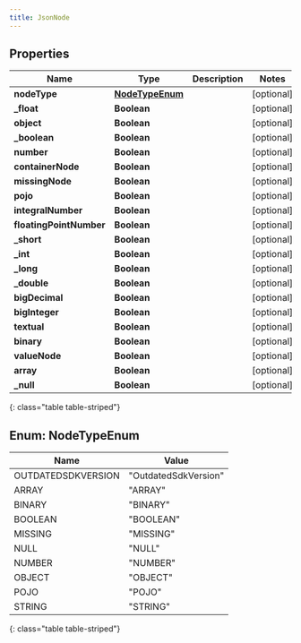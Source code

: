 ```yaml
---
title: JsonNode
---
```


## Properties

| Name | Type | Description | Notes |
| ------------ | ------------- | ------------- | ------------- |
| **nodeType** | [**NodeTypeEnum**](#NodeTypeEnum) |  |  [optional] |
| **_float** | **Boolean** |  |  [optional] |
| **object** | **Boolean** |  |  [optional] |
| **_boolean** | **Boolean** |  |  [optional] |
| **number** | **Boolean** |  |  [optional] |
| **containerNode** | **Boolean** |  |  [optional] |
| **missingNode** | **Boolean** |  |  [optional] |
| **pojo** | **Boolean** |  |  [optional] |
| **integralNumber** | **Boolean** |  |  [optional] |
| **floatingPointNumber** | **Boolean** |  |  [optional] |
| **_short** | **Boolean** |  |  [optional] |
| **_int** | **Boolean** |  |  [optional] |
| **_long** | **Boolean** |  |  [optional] |
| **_double** | **Boolean** |  |  [optional] |
| **bigDecimal** | **Boolean** |  |  [optional] |
| **bigInteger** | **Boolean** |  |  [optional] |
| **textual** | **Boolean** |  |  [optional] |
| **binary** | **Boolean** |  |  [optional] |
| **valueNode** | **Boolean** |  |  [optional] |
| **array** | **Boolean** |  |  [optional] |
| **_null** | **Boolean** |  |  [optional] |
{: class="table table-striped"}


<a name="NodeTypeEnum"></a>

## Enum: NodeTypeEnum

| Name | Value |
| ---- | ----- |
| OUTDATEDSDKVERSION | &quot;OutdatedSdkVersion&quot; |
| ARRAY | &quot;ARRAY&quot; |
| BINARY | &quot;BINARY&quot; |
| BOOLEAN | &quot;BOOLEAN&quot; |
| MISSING | &quot;MISSING&quot; |
| NULL | &quot;NULL&quot; |
| NUMBER | &quot;NUMBER&quot; |
| OBJECT | &quot;OBJECT&quot; |
| POJO | &quot;POJO&quot; |
| STRING | &quot;STRING&quot; |
{: class="table table-striped"}


